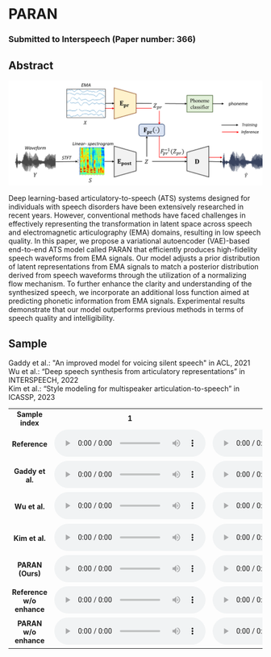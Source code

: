 # PARAN

### Submitted to Interspeech (Paper number: 366)

## Abstract

<img src='demo_architecture.png'>

Deep learning-based articulatory-to-speech (ATS) systems designed for individuals with speech disorders have been extensively researched in recent years. However, conventional methods have faced challenges in effectively representing the transformation in latent space across speech and electromagnetic articulography (EMA) domains, resulting in low speech quality. In this paper, we propose a variational autoencoder (VAE)-based end-to-end ATS model called PARAN that efficiently produces high-fidelity speech waveforms from EMA signals. Our model adjusts a prior distribution of latent representations from EMA signals to match a posterior distribution derived from speech waveforms through the utilization of a normalizing flow mechanism. To further enhance the clarity and understanding of the synthesized speech, we incorporate an additional loss function aimed at predicting phonetic information from EMA signals. Experimental results demonstrate that our model outperforms previous methods in terms of speech quality and intelligibility.

## Sample

Gaddy et al.: "An improved model for voicing silent speech" in ACL, 2021 <br>
Wu et al.: “Deep speech synthesis from articulatory representations” in INTERSPEECH, 2022 <br>
Kim et al.: “Style modeling for multispeaker articulation-to-speech” in ICASSP, 2023 <br>


<table style="width: 100%; word-wrap: normal; text-align: center;" borded="1" border-collapse="collapse">
<tr>
<td style="column-width: 50\%"><strong>Sample index</strong></td>
<td style="column-width: 20\%"><strong>1</strong></td>
<td style="column-width: 20\%"><strong>2</strong></td>
<td style="column-width: 20\%"><strong>3</strong></td>
<td style="column-width: 20\%"><strong>4</strong></td>
<td style="column-width: 20\%"><strong>5</strong></td>
<td style="column-width: 20\%"><strong>6</strong></td>
<td style="column-width: 20\%"><strong>7</strong></td>
<td style="column-width: 20\%"><strong>8</strong></td>
<td style="column-width: 20\%"><strong>9</strong></td>
<td style="column-width: 20\%"><strong>10</strong></td>
<td style="column-width: 20\%"><strong>11</strong></td>
<td style="column-width: 20\%"><strong>12</strong></td>
<td style="column-width: 20\%"><strong>13</strong></td>
<td style="column-width: 20\%"><strong>14</strong></td>
<td style="column-width: 20\%"><strong>15</strong></td>
<td style="column-width: 20\%"><strong>16</strong></td>
<td style="column-width: 20\%"><strong>17</strong></td>
<td style="column-width: 20\%"><strong>18</strong></td>
<td style="column-width: 20\%"><strong>19</strong></td>
<td style="column-width: 20\%"><strong>20</strong></td>
<td style="column-width: 20\%"><strong>21</strong></td>
<td style="column-width: 20\%"><strong>22</strong></td>
<td style="column-width: 20\%"><strong>23</strong></td>
<td style="column-width: 20\%"><strong>24</strong></td>
</tr>
<tr>
<td style="column-width: 50\%"><strong>Reference</strong></td>
 <td><audio controls><source src='./demo_sample/ref/ref_F01_B04_S21_R01_N.wav'></audio></td>
<td><audio controls><source src='./demo_sample/ref/ref_F01_B06_S44_R01_N.wav'></audio></td>
<td><audio controls><source src='./demo_sample/ref/ref_F01_B07_S03_R01_F.wav'></audio></td>
<td><audio controls><source src='./demo_sample/ref/ref_F02_B01_S15_R01_F.wav'></audio></td>
<td><audio controls><source src='./demo_sample/ref/ref_F02_B03_S26_R01_N.wav'></audio></td>
<td><audio controls><source src='./demo_sample/ref/ref_F02_B10_S49_R01_N.wav'></audio></td>
<td><audio controls><source src='./demo_sample/ref/ref_F03_B01_S08_R01_N.wav'></audio></td>
<td><audio controls><source src='./demo_sample/ref/ref_F03_B06_S15_R01_F.wav'></audio></td>
<td><audio controls><source src='./demo_sample/ref/ref_F03_B07_S60_R01_N.wav'></audio></td>
<td><audio controls><source src='./demo_sample/ref/ref_F04_B02_S28_R02_N.wav'></audio></td>
<td><audio controls><source src='./demo_sample/ref/ref_F04_B02_S42_R01_F.wav'></audio></td>
<td><audio controls><source src='./demo_sample/ref/ref_F04_B09_S47_R01_N.wav'></audio></td>
<td><audio controls><source src='./demo_sample/ref/ref_M01_B03_S23_R01_N.wav'></audio></td>
<td><audio controls><source src='./demo_sample/ref/ref_M01_B06_S55_R01_N.wav'></audio></td>
<td><audio controls><source src='./demo_sample/ref/ref_M01_B08_S55_R01_F.wav'></audio></td>
<td><audio controls><source src='./demo_sample/ref/ref_M02_B01_S51_R01_N.wav'></audio></td>
<td><audio controls><source src='./demo_sample/ref/ref_M02_B10_S02_R01_N.wav'></audio></td>
<td><audio controls><source src='./demo_sample/ref/ref_M02_B11_S20_R01_N.wav'></audio></td>
<td><audio controls><source src='./demo_sample/ref/ref_M03_B02_S20_R01_N.wav'></audio></td>
<td><audio controls><source src='./demo_sample/ref/ref_M03_B04_S01_R01_F.wav'></audio></td>
<td><audio controls><source src='./demo_sample/ref/ref_M03_B10_S59_R01_N.wav'></audio></td>
<td><audio controls><source src='./demo_sample/ref/ref_M04_B03_S08_R01_N.wav'></audio></td>
<td><audio controls><source src='./demo_sample/ref/ref_M04_B03_S58_R02_N.wav'></audio></td>
<td><audio controls><source src='./demo_sample/ref/ref_M04_B10_S39_R01_F.wav'></audio></td>
</tr>
<tr>
<td style="column-width: 50\%"><strong>Gaddy et al.</strong></td>
 <td><audio controls><source src='./demo_sample/baseline/F01_B04_S21_R01_N.wav'></audio></td>
<td><audio controls><source src='./demo_sample/baseline/F01_B06_S44_R01_N.wav'></audio></td>
<td><audio controls><source src='./demo_sample/baseline/F01_B07_S03_R01_F.wav'></audio></td>
<td><audio controls><source src='./demo_sample/baseline/F02_B01_S15_R01_F.wav'></audio></td>
<td><audio controls><source src='./demo_sample/baseline/F02_B03_S26_R01_N.wav'></audio></td>
<td><audio controls><source src='./demo_sample/baseline/F02_B10_S49_R01_N.wav'></audio></td>
<td><audio controls><source src='./demo_sample/baseline/F03_B01_S08_R01_N.wav'></audio></td>
<td><audio controls><source src='./demo_sample/baseline/F03_B06_S15_R01_F.wav'></audio></td>
<td><audio controls><source src='./demo_sample/baseline/F03_B07_S60_R01_N.wav'></audio></td>
<td><audio controls><source src='./demo_sample/baseline/F04_B02_S28_R02_N.wav'></audio></td>
<td><audio controls><source src='./demo_sample/baseline/F04_B02_S42_R01_F.wav'></audio></td>
<td><audio controls><source src='./demo_sample/baseline/F04_B09_S47_R01_N.wav'></audio></td>
<td><audio controls><source src='./demo_sample/baseline/M01_B03_S23_R01_N.wav'></audio></td>
<td><audio controls><source src='./demo_sample/baseline/M01_B06_S55_R01_N.wav'></audio></td>
<td><audio controls><source src='./demo_sample/baseline/M01_B08_S55_R01_F.wav'></audio></td>
<td><audio controls><source src='./demo_sample/baseline/M02_B01_S51_R01_N.wav'></audio></td>
<td><audio controls><source src='./demo_sample/baseline/M02_B10_S02_R01_N.wav'></audio></td>
<td><audio controls><source src='./demo_sample/baseline/M02_B11_S20_R01_N.wav'></audio></td>
<td><audio controls><source src='./demo_sample/baseline/M03_B02_S20_R01_N.wav'></audio></td>
<td><audio controls><source src='./demo_sample/baseline/M03_B04_S01_R01_F.wav'></audio></td>
<td><audio controls><source src='./demo_sample/baseline/M03_B10_S59_R01_N.wav'></audio></td>
<td><audio controls><source src='./demo_sample/baseline/M04_B03_S08_R01_N.wav'></audio></td>
<td><audio controls><source src='./demo_sample/baseline/M04_B03_S58_R02_N.wav'></audio></td>
<td><audio controls><source src='./demo_sample/baseline/M04_B10_S39_R01_F.wav'></audio></td>
</tr>
<tr>
<td style="column-width: 50\%"><strong>Wu et al.</strong></td>
<td><audio controls><source src='./demo_sample/deep/F01_B04_S21_R01_N.wav'></audio></td>
<td><audio controls><source src='./demo_sample/deep/F01_B06_S44_R01_N.wav'></audio></td>
<td><audio controls><source src='./demo_sample/deep/F01_B07_S03_R01_F.wav'></audio></td>
<td><audio controls><source src='./demo_sample/deep/F02_B01_S15_R01_F.wav'></audio></td>
<td><audio controls><source src='./demo_sample/deep/F02_B03_S26_R01_N.wav'></audio></td>
<td><audio controls><source src='./demo_sample/deep/F02_B10_S49_R01_N.wav'></audio></td>
<td><audio controls><source src='./demo_sample/deep/F03_B01_S08_R01_N.wav'></audio></td>
<td><audio controls><source src='./demo_sample/deep/F03_B06_S15_R01_F.wav'></audio></td>
<td><audio controls><source src='./demo_sample/deep/F03_B07_S60_R01_N.wav'></audio></td>
<td><audio controls><source src='./demo_sample/deep/F04_B02_S28_R02_N.wav'></audio></td>
<td><audio controls><source src='./demo_sample/deep/F04_B02_S42_R01_F.wav'></audio></td>
<td><audio controls><source src='./demo_sample/deep/F04_B09_S47_R01_N.wav'></audio></td>
<td><audio controls><source src='./demo_sample/deep/M01_B03_S23_R01_N.wav'></audio></td>
<td><audio controls><source src='./demo_sample/deep/M01_B06_S55_R01_N.wav'></audio></td>
<td><audio controls><source src='./demo_sample/deep/M01_B08_S55_R01_F.wav'></audio></td>
<td><audio controls><source src='./demo_sample/deep/M02_B01_S51_R01_N.wav'></audio></td>
<td><audio controls><source src='./demo_sample/deep/M02_B10_S02_R01_N.wav'></audio></td>
<td><audio controls><source src='./demo_sample/deep/M02_B11_S20_R01_N.wav'></audio></td>
<td><audio controls><source src='./demo_sample/deep/M03_B02_S20_R01_N.wav'></audio></td>
<td><audio controls><source src='./demo_sample/deep/M03_B04_S01_R01_F.wav'></audio></td>
<td><audio controls><source src='./demo_sample/deep/M03_B10_S59_R01_N.wav'></audio></td>
<td><audio controls><source src='./demo_sample/deep/M04_B03_S08_R01_N.wav'></audio></td>
<td><audio controls><source src='./demo_sample/deep/M04_B03_S58_R02_N.wav'></audio></td>
<td><audio controls><source src='./demo_sample/deep/M04_B10_S39_R01_F.wav'></audio></td>
<tr>
<td style="column-width: 50\%"><strong>Kim et al.</strong></td>
 <td><audio controls><source src='./demo_sample/msota/F01_B04_S21_R01_N.wav'></audio></td>
<td><audio controls><source src='./demo_sample/msota/F01_B06_S44_R01_N.wav'></audio></td>
<td><audio controls><source src='./demo_sample/msota/F01_B07_S03_R01_F.wav'></audio></td>
<td><audio controls><source src='./demo_sample/msota/F02_B01_S15_R01_F.wav'></audio></td>
<td><audio controls><source src='./demo_sample/msota/F02_B03_S26_R01_N.wav'></audio></td>
<td><audio controls><source src='./demo_sample/msota/F02_B10_S49_R01_N.wav'></audio></td>
<td><audio controls><source src='./demo_sample/msota/F03_B01_S08_R01_N.wav'></audio></td>
<td><audio controls><source src='./demo_sample/msota/F03_B06_S15_R01_F.wav'></audio></td>
<td><audio controls><source src='./demo_sample/msota/F03_B07_S60_R01_N.wav'></audio></td>
<td><audio controls><source src='./demo_sample/msota/F04_B02_S28_R02_N.wav'></audio></td>
<td><audio controls><source src='./demo_sample/msota/F04_B02_S42_R01_F.wav'></audio></td>
<td><audio controls><source src='./demo_sample/msota/F04_B09_S47_R01_N.wav'></audio></td>
<td><audio controls><source src='./demo_sample/msota/M01_B03_S23_R01_N.wav'></audio></td>
<td><audio controls><source src='./demo_sample/msota/M01_B06_S55_R01_N.wav'></audio></td>
<td><audio controls><source src='./demo_sample/msota/M01_B08_S55_R01_F.wav'></audio></td>
<td><audio controls><source src='./demo_sample/msota/M02_B01_S51_R01_N.wav'></audio></td>
<td><audio controls><source src='./demo_sample/msota/M02_B10_S02_R01_N.wav'></audio></td>
<td><audio controls><source src='./demo_sample/msota/M02_B11_S20_R01_N.wav'></audio></td>
<td><audio controls><source src='./demo_sample/msota/M03_B02_S20_R01_N.wav'></audio></td>
<td><audio controls><source src='./demo_sample/msota/M03_B04_S01_R01_F.wav'></audio></td>
<td><audio controls><source src='./demo_sample/msota/M03_B10_S59_R01_N.wav'></audio></td>
<td><audio controls><source src='./demo_sample/msota/M04_B03_S08_R01_N.wav'></audio></td>
<td><audio controls><source src='./demo_sample/msota/M04_B03_S58_R02_N.wav'></audio></td>
<td><audio controls><source src='./demo_sample/msota/M04_B10_S39_R01_F.wav'></audio></td>
</tr>
<tr>
<td style="column-width: 50\%"><strong>PARAN (Ours)</strong></td>
  <td><audio controls><source src='./demo_sample/ours/F01_B04_S21_R01_N.wav'></audio></td>
<td><audio controls><source src='./demo_sample/ours/F01_B06_S44_R01_N.wav'></audio></td>
<td><audio controls><source src='./demo_sample/ours/F01_B07_S03_R01_F.wav'></audio></td>
<td><audio controls><source src='./demo_sample/ours/F02_B01_S15_R01_F.wav'></audio></td>
<td><audio controls><source src='./demo_sample/ours/F02_B03_S26_R01_N.wav'></audio></td>
<td><audio controls><source src='./demo_sample/ours/F02_B10_S49_R01_N.wav'></audio></td>
<td><audio controls><source src='./demo_sample/ours/F03_B01_S08_R01_N.wav'></audio></td>
<td><audio controls><source src='./demo_sample/ours/F03_B06_S15_R01_F.wav'></audio></td>
<td><audio controls><source src='./demo_sample/ours/F03_B07_S60_R01_N.wav'></audio></td>
<td><audio controls><source src='./demo_sample/ours/F04_B02_S28_R02_N.wav'></audio></td>
<td><audio controls><source src='./demo_sample/ours/F04_B02_S42_R01_F.wav'></audio></td>
<td><audio controls><source src='./demo_sample/ours/F04_B09_S47_R01_N.wav'></audio></td>
<td><audio controls><source src='./demo_sample/ours/M01_B03_S23_R01_N.wav'></audio></td>
<td><audio controls><source src='./demo_sample/ours/M01_B06_S55_R01_N.wav'></audio></td>
<td><audio controls><source src='./demo_sample/ours/M01_B08_S55_R01_F.wav'></audio></td>
<td><audio controls><source src='./demo_sample/ours/M02_B01_S51_R01_N.wav'></audio></td>
<td><audio controls><source src='./demo_sample/ours/M02_B10_S02_R01_N.wav'></audio></td>
<td><audio controls><source src='./demo_sample/ours/M02_B11_S20_R01_N.wav'></audio></td>
<td><audio controls><source src='./demo_sample/ours/M03_B02_S20_R01_N.wav'></audio></td>
<td><audio controls><source src='./demo_sample/ours/M03_B04_S01_R01_F.wav'></audio></td>
<td><audio controls><source src='./demo_sample/ours/M03_B10_S59_R01_N.wav'></audio></td>
<td><audio controls><source src='./demo_sample/ours/M04_B03_S08_R01_N.wav'></audio></td>
<td><audio controls><source src='./demo_sample/ours/M04_B03_S58_R02_N.wav'></audio></td>
<td><audio controls><source src='./demo_sample/ours/M04_B10_S39_R01_F.wav'></audio></td>
</tr>

<tr>
<td style="column-width: 50\%"><strong>Reference w/o enhance</strong></td>
<td><audio controls><source src='./demo_sample/ref_wo_enh/ref_wo_enh_F01_B04_S21_R01_N.wav'></audio></td>
<td><audio controls><source src='./demo_sample/ref_wo_enh/ref_wo_enh_F01_B06_S44_R01_N.wav'></audio></td>
<td><audio controls><source src='./demo_sample/ref_wo_enh/ref_wo_enh_F01_B07_S03_R01_F.wav'></audio></td>
<td><audio controls><source src='./demo_sample/ref_wo_enh/ref_wo_enh_F02_B01_S15_R01_F.wav'></audio></td>
<td><audio controls><source src='./demo_sample/ref_wo_enh/ref_wo_enh_F02_B03_S26_R01_N.wav'></audio></td>
<td><audio controls><source src='./demo_sample/ref_wo_enh/ref_wo_enh_F02_B10_S49_R01_N.wav'></audio></td>
<td><audio controls><source src='./demo_sample/ref_wo_enh/ref_wo_enh_F03_B01_S08_R01_N.wav'></audio></td>
<td><audio controls><source src='./demo_sample/ref_wo_enh/ref_wo_enh_F03_B06_S15_R01_F.wav'></audio></td>
<td><audio controls><source src='./demo_sample/ref_wo_enh/ref_wo_enh_F03_B07_S60_R01_N.wav'></audio></td>
<td><audio controls><source src='./demo_sample/ref_wo_enh/ref_wo_enh_F04_B02_S28_R02_N.wav'></audio></td>
<td><audio controls><source src='./demo_sample/ref_wo_enh/ref_wo_enh_F04_B02_S42_R01_F.wav'></audio></td>
<td><audio controls><source src='./demo_sample/ref_wo_enh/ref_wo_enh_F04_B09_S47_R01_N.wav'></audio></td>
<td><audio controls><source src='./demo_sample/ref_wo_enh/ref_wo_enh_M01_B03_S23_R01_N.wav'></audio></td>
<td><audio controls><source src='./demo_sample/ref_wo_enh/ref_wo_enh_M01_B06_S55_R01_N.wav'></audio></td>
<td><audio controls><source src='./demo_sample/ref_wo_enh/ref_wo_enh_M01_B08_S55_R01_F.wav'></audio></td>
<td><audio controls><source src='./demo_sample/ref_wo_enh/ref_wo_enh_M02_B01_S51_R01_N.wav'></audio></td>
<td><audio controls><source src='./demo_sample/ref_wo_enh/ref_wo_enh_M02_B10_S02_R01_N.wav'></audio></td>
<td><audio controls><source src='./demo_sample/ref_wo_enh/ref_wo_enh_M02_B11_S20_R01_N.wav'></audio></td>
<td><audio controls><source src='./demo_sample/ref_wo_enh/ref_wo_enh_M03_B02_S20_R01_N.wav'></audio></td>
<td><audio controls><source src='./demo_sample/ref_wo_enh/ref_wo_enh_M03_B04_S01_R01_F.wav'></audio></td>
<td><audio controls><source src='./demo_sample/ref_wo_enh/ref_wo_enh_M03_B10_S59_R01_N.wav'></audio></td>
<td><audio controls><source src='./demo_sample/ref_wo_enh/ref_wo_enh_M04_B03_S08_R01_N.wav'></audio></td>
<td><audio controls><source src='./demo_sample/ref_wo_enh/ref_wo_enh_M04_B03_S58_R02_N.wav'></audio></td>
<td><audio controls><source src='./demo_sample/ref_wo_enh/ref_wo_enh_M04_B10_S39_R01_F.wav'></audio></td>
</tr>
<tr>
<td style="column-width: 50\%"><strong>PARAN w/o enhance</strong></td>
<td><audio controls><source src='./demo_sample/ablation/F01_B04_S21_R01_N.wav'></audio></td>
<td><audio controls><source src='./demo_sample/ablation/F01_B06_S44_R01_N.wav'></audio></td>
<td><audio controls><source src='./demo_sample/ablation/F01_B07_S03_R01_F.wav'></audio></td>
<td><audio controls><source src='./demo_sample/ablation/F02_B01_S15_R01_F.wav'></audio></td>
<td><audio controls><source src='./demo_sample/ablation/F02_B03_S26_R01_N.wav'></audio></td>
<td><audio controls><source src='./demo_sample/ablation/F02_B10_S49_R01_N.wav'></audio></td>
<td><audio controls><source src='./demo_sample/ablation/F03_B01_S08_R01_N.wav'></audio></td>
<td><audio controls><source src='./demo_sample/ablation/F03_B06_S15_R01_F.wav'></audio></td>
<td><audio controls><source src='./demo_sample/ablation/F03_B07_S60_R01_N.wav'></audio></td>
<td><audio controls><source src='./demo_sample/ablation/F04_B02_S28_R02_N.wav'></audio></td>
<td><audio controls><source src='./demo_sample/ablation/F04_B02_S42_R01_F.wav'></audio></td>
<td><audio controls><source src='./demo_sample/ablation/F04_B09_S47_R01_N.wav'></audio></td>
<td><audio controls><source src='./demo_sample/ablation/M01_B03_S23_R01_N.wav'></audio></td>
<td><audio controls><source src='./demo_sample/ablation/M01_B06_S55_R01_N.wav'></audio></td>
<td><audio controls><source src='./demo_sample/ablation/M01_B08_S55_R01_F.wav'></audio></td>
<td><audio controls><source src='./demo_sample/ablation/M02_B01_S51_R01_N.wav'></audio></td>
<td><audio controls><source src='./demo_sample/ablation/M02_B10_S02_R01_N.wav'></audio></td>
<td><audio controls><source src='./demo_sample/ablation/M02_B11_S20_R01_N.wav'></audio></td>
<td><audio controls><source src='./demo_sample/ablation/M03_B02_S20_R01_N.wav'></audio></td>
<td><audio controls><source src='./demo_sample/ablation/M03_B04_S01_R01_F.wav'></audio></td>
<td><audio controls><source src='./demo_sample/ablation/M03_B10_S59_R01_N.wav'></audio></td>
<td><audio controls><source src='./demo_sample/ablation/M04_B03_S08_R01_N.wav'></audio></td>
<td><audio controls><source src='./demo_sample/ablation/M04_B03_S58_R02_N.wav'></audio></td>
<td><audio controls><source src='./demo_sample/ablation/M04_B10_S39_R01_F.wav'></audio></td>
</tr>
